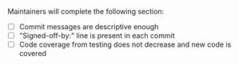 

Maintainers will complete the following section:
- [ ] Commit messages are descriptive enough
- [ ] "Signed-off-by:" line is present in each commit
- [ ] Code coverage from testing does not decrease and new code is covered
